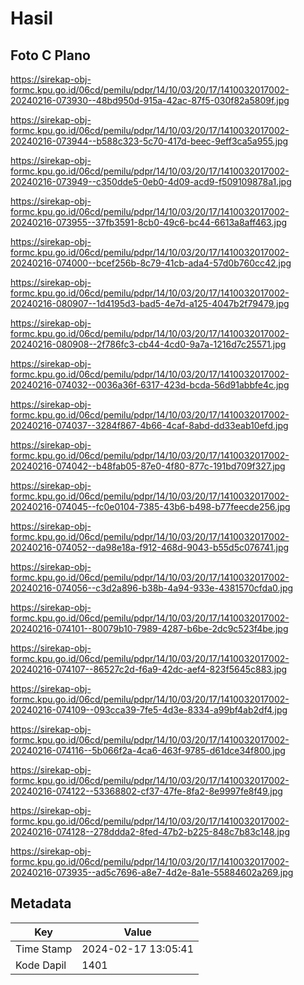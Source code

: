 # Hasil

## Foto C Plano

https://sirekap-obj-formc.kpu.go.id/06cd/pemilu/pdpr/14/10/03/20/17/1410032017002-20240216-073930--48bd950d-915a-42ac-87f5-030f82a5809f.jpg

https://sirekap-obj-formc.kpu.go.id/06cd/pemilu/pdpr/14/10/03/20/17/1410032017002-20240216-073944--b588c323-5c70-417d-beec-9eff3ca5a955.jpg

https://sirekap-obj-formc.kpu.go.id/06cd/pemilu/pdpr/14/10/03/20/17/1410032017002-20240216-073949--c350dde5-0eb0-4d09-acd9-f509109878a1.jpg

https://sirekap-obj-formc.kpu.go.id/06cd/pemilu/pdpr/14/10/03/20/17/1410032017002-20240216-073955--37fb3591-8cb0-49c6-bc44-6613a8aff463.jpg

https://sirekap-obj-formc.kpu.go.id/06cd/pemilu/pdpr/14/10/03/20/17/1410032017002-20240216-074000--bcef256b-8c79-41cb-ada4-57d0b760cc42.jpg

https://sirekap-obj-formc.kpu.go.id/06cd/pemilu/pdpr/14/10/03/20/17/1410032017002-20240216-080907--1d4195d3-bad5-4e7d-a125-4047b2f79479.jpg

https://sirekap-obj-formc.kpu.go.id/06cd/pemilu/pdpr/14/10/03/20/17/1410032017002-20240216-080908--2f786fc3-cb44-4cd0-9a7a-1216d7c25571.jpg

https://sirekap-obj-formc.kpu.go.id/06cd/pemilu/pdpr/14/10/03/20/17/1410032017002-20240216-074032--0036a36f-6317-423d-bcda-56d91abbfe4c.jpg

https://sirekap-obj-formc.kpu.go.id/06cd/pemilu/pdpr/14/10/03/20/17/1410032017002-20240216-074037--3284f867-4b66-4caf-8abd-dd33eab10efd.jpg

https://sirekap-obj-formc.kpu.go.id/06cd/pemilu/pdpr/14/10/03/20/17/1410032017002-20240216-074042--b48fab05-87e0-4f80-877c-191bd709f327.jpg

https://sirekap-obj-formc.kpu.go.id/06cd/pemilu/pdpr/14/10/03/20/17/1410032017002-20240216-074045--fc0e0104-7385-43b6-b498-b77feecde256.jpg

https://sirekap-obj-formc.kpu.go.id/06cd/pemilu/pdpr/14/10/03/20/17/1410032017002-20240216-074052--da98e18a-f912-468d-9043-b55d5c076741.jpg

https://sirekap-obj-formc.kpu.go.id/06cd/pemilu/pdpr/14/10/03/20/17/1410032017002-20240216-074056--c3d2a896-b38b-4a94-933e-4381570cfda0.jpg

https://sirekap-obj-formc.kpu.go.id/06cd/pemilu/pdpr/14/10/03/20/17/1410032017002-20240216-074101--80079b10-7989-4287-b6be-2dc9c523f4be.jpg

https://sirekap-obj-formc.kpu.go.id/06cd/pemilu/pdpr/14/10/03/20/17/1410032017002-20240216-074107--86527c2d-f6a9-42dc-aef4-823f5645c883.jpg

https://sirekap-obj-formc.kpu.go.id/06cd/pemilu/pdpr/14/10/03/20/17/1410032017002-20240216-074109--093cca39-7fe5-4d3e-8334-a99bf4ab2df4.jpg

https://sirekap-obj-formc.kpu.go.id/06cd/pemilu/pdpr/14/10/03/20/17/1410032017002-20240216-074116--5b066f2a-4ca6-463f-9785-d61dce34f800.jpg

https://sirekap-obj-formc.kpu.go.id/06cd/pemilu/pdpr/14/10/03/20/17/1410032017002-20240216-074122--53368802-cf37-47fe-8fa2-8e9997fe8f49.jpg

https://sirekap-obj-formc.kpu.go.id/06cd/pemilu/pdpr/14/10/03/20/17/1410032017002-20240216-074128--278ddda2-8fed-47b2-b225-848c7b83c148.jpg

https://sirekap-obj-formc.kpu.go.id/06cd/pemilu/pdpr/14/10/03/20/17/1410032017002-20240216-073935--ad5c7696-a8e7-4d2e-8a1e-55884602a269.jpg


## Metadata

| Key        | Value               |
| ---------- | ------------------- |
| Time Stamp | 2024-02-17 13:05:41 |
| Kode Dapil | 1401                |



